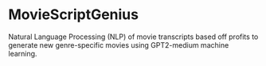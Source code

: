 # MovieScriptGenius
Natural Language Processing (NLP) of movie transcripts based off profits to generate new genre-specific movies using GPT2-medium machine learning.

